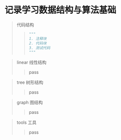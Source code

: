 # 记录学习数据结构与算法基础

> 代码结构
>> ```python
>> """
>> 1. 注释块
>> 2. 代码块
>> 3. 测试代码
>> """
>> ```

> linear 线性结构
>> pass

> tree 树形结构
>> pass

> graph 图结构
>> pass

> tools 工具
>> pass
